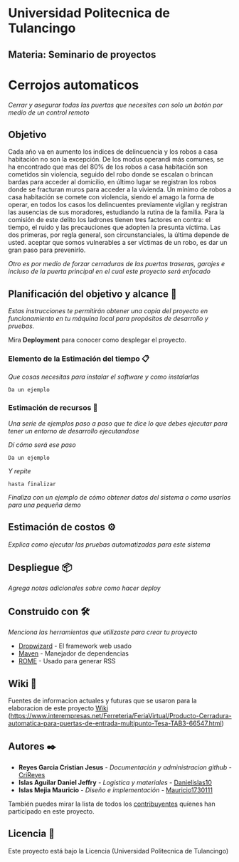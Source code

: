 # Universidad Politecnica de Tulancingo

## Materia: Seminario de proyectos



# Cerrojos automaticos

_Cerrar y asegurar todas las puertas que necesites con solo un botón por medio de un control remoto_

## Objetivo

Cada año va en aumento los indices de delincuencia y los robos a casa habitación no son la excepción. De los modus operandi más comunes, se ha encontrado que mas del 80% de los robos a casa habitación son cometidos sin violencia, seguido del robo donde se escalan o brincan bardas para acceder al domicilio, en último lugar se registran los robos donde se fracturan muros para acceder a la vivienda. Un mínimo de robos a casa habitación se comete con violencia, siendo el amago la forma de operar, en todos los casos los delincuentes previamente vigilan y registran las ausencias de sus moradores, estudiando la rutina de la familia.
Para la comisión de este delito los ladrones tienen tres factores en contra: el tiempo, el ruido y las precauciones que adopten la presunta víctima.
Las dos primeras, por regla general, son circunstanciales, la última depende de usted. aceptar que somos vulnerables a ser víctimas de un robo, es dar un gran paso para prevenirlo.

_Otro es por medio de forzar cerraduras de las puertas traseras, garajes e incluso de la puerta principal en el cual este proyecto será enfocado_

## Planificación del objetivo y alcance 🚀

_Estas instrucciones te permitirán obtener una copia del proyecto en funcionamiento en tu máquina local para propósitos de desarrollo y pruebas._

Mira **Deployment** para conocer como desplegar el proyecto.


### Elemento de la Estimación del tiempo 📋

_Que cosas necesitas para instalar el software y como instalarlas_

```
Da un ejemplo
```

### Estimación de recursos 🔧

_Una serie de ejemplos paso a paso que te dice lo que debes ejecutar para tener un entorno de desarrollo ejecutandose_

_Dí cómo será ese paso_

```
Da un ejemplo
```

_Y repite_

```
hasta finalizar
```

_Finaliza con un ejemplo de cómo obtener datos del sistema o como usarlos para una pequeña demo_

## Estimación de costos ⚙️

_Explica como ejecutar las pruebas automatizadas para este sistema_


## Despliegue 📦

_Agrega notas adicionales sobre como hacer deploy_

## Construido con 🛠️

_Menciona las herramientas que utilizaste para crear tu proyecto_

* [Dropwizard](http://www.dropwizard.io/1.0.2/docs/) - El framework web usado
* [Maven](https://maven.apache.org/) - Manejador de dependencias
* [ROME](https://rometools.github.io/rome/) - Usado para generar RSS


## Wiki 📖

Fuentes de informacion actuales y futuras que se usaron para la elaboracion de este proyecto [Wiki](http://bibliodigitalibd.senado.gob.mx/bitstream/handle/123456789/4493/Cuaderno%20de%20investigación%2056%20Robo%20a%20Casa%20Habitación.pdf?sequence=1&isAllowed=y)
(https://www.interempresas.net/Ferreteria/FeriaVirtual/Producto-Cerradura-automatica-para-puertas-de-entrada-multipunto-Tesa-TAB3-66547.html)


## Autores ✒️

* **Reyes Garcia Cristian Jesus** - *Documentación y administracion github* - [CriReyes](https://github.com/CriReyes)
* **Islas Aguilar Daniel Jeffry** - *Logistica y materiales* - [Danielislas10](https://github.com/Danielislas10)
* **Islas Mejia Mauricio** - *Diseño e implementación* - [Mauricio1730111](https://github.com/Mauricio1730111)

También puedes mirar la lista de todos los [contribuyentes](https://github.com/your/project/contributors) quíenes han participado en este proyecto. 

## Licencia 📄

Este proyecto está bajo la Licencia (Universidad Politecnica de Tulancingo)
